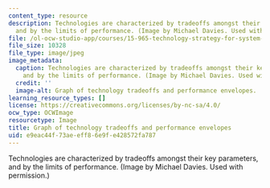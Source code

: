 ```yaml
---
content_type: resource
description: Technologies are characterized by tradeoffs amongst their key parameters,
  and by the limits of performance. (Image by Michael Davies. Used with permission.)
file: /ol-ocw-studio-app/courses/15-965-technology-strategy-for-system-design-and-management-spring-2009/e9eac44f73aeeff86e9fe428572fa787_15-965s09-th.jpg
file_size: 10328
file_type: image/jpeg
image_metadata:
  caption: Technologies are characterized by tradeoffs amongst their key parameters,
    and by the limits of performance. (Image by Michael Davies. Used with permission.)
  credit: ''
  image-alt: Graph of technology tradeoffs and performance envelopes.
learning_resource_types: []
license: https://creativecommons.org/licenses/by-nc-sa/4.0/
ocw_type: OCWImage
resourcetype: Image
title: Graph of technology tradeoffs and performance envelopes
uid: e9eac44f-73ae-eff8-6e9f-e428572fa787
---
```

Technologies are characterized by tradeoffs amongst their key parameters, and by the limits of performance. (Image by Michael Davies. Used with permission.)
